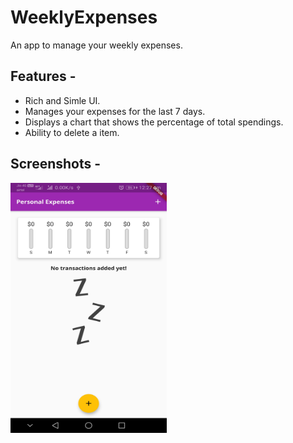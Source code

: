 
# WeeklyExpenses
An app to manage your weekly expenses.

## Features -
* Rich and Simle UI.
* Manages your expenses for the last 7 days.
* Displays a chart that shows the percentage of total spendings.
* Ability to delete a item.

## Screenshots - 
<img src="https://github.com/ankushmundhra/WeeklyExpenses/blob/master/screenshots/1.jpg" width="250" height="400">
